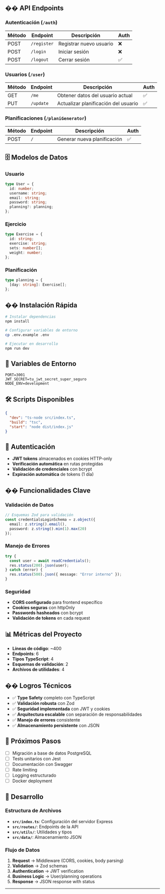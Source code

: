 
## �� API Endpoints

### Autenticación (`/auth`)
| Método | Endpoint | Descripción | Auth |
|--------|----------|-------------|------|
| POST | `/register` | Registrar nuevo usuario | ❌ |
| POST | `/login` | Iniciar sesión | ❌ |
| POST | `/logout` | Cerrar sesión | ✅ |

### Usuarios (`/user`)
| Método | Endpoint | Descripción | Auth |
|--------|----------|-------------|------|
| GET | `/me` | Obtener datos del usuario actual | ✅ |
| PUT | `/update` | Actualizar planificación del usuario | ✅ |

### Planificaciones (`/planiGenerator`)
| Método | Endpoint | Descripción | Auth |
|--------|----------|-------------|------|
| POST | `/` | Generar nueva planificación | ✅ |

## 🗄️ Modelos de Datos

### Usuario
```typescript
type User = {
  id: number;
  username: string;
  email: string;
  password: string;
  planning?: planning;
};
```

### Ejercicio
```typescript
type Exercise = {
  id: string;
  exercise: string;
  sets: number[];
  weight: number;
};
```

### Planificación
```typescript
type planning = {
  [day: string]: Exercise[];
};
```

## �� Instalación Rápida

```bash
# Instalar dependencias
npm install

# Configurar variables de entorno
cp .env.example .env

# Ejecutar en desarrollo
npm run dev
```

## 🔐 Variables de Entorno

```env
PORT=3001
JWT_SECRET=tu_jwt_secret_super_seguro
NODE_ENV=development
```

## 🛠️ Scripts Disponibles

```json
{
  "dev": "ts-node src/index.ts",
  "build": "tsc",
  "start": "node dist/index.js"
}
```

## 🔐 Autenticación

- **JWT tokens** almacenados en cookies HTTP-only
- **Verificación automática** en rutas protegidas
- **Validación de credenciales** con bcrypt
- **Expiración automática** de tokens (1 día)

## �� Funcionalidades Clave

### Validación de Datos
```typescript
// Esquemas Zod para validación
const credentialsLoginSchema = z.object({
  email: z.string().email(),
  password: z.string().min(1).max(20)
});
```

### Manejo de Errores
```typescript
try {
  const user = await readCredentials();
  res.status(200).json(user);
} catch (error) {
  res.status(500).json({ message: "Error interno" });
}
```

### Seguridad
- **CORS configurado** para frontend específico
- **Cookies seguras** con httpOnly
- **Passwords hasheados** con bcrypt
- **Validación de tokens** en cada request

## 📊 Métricas del Proyecto

- **Líneas de código**: ~400
- **Endpoints**: 6
- **Tipos TypeScript**: 4
- **Esquemas de validación**: 2
- **Archivos de utilidades**: 4

## �� Logros Técnicos

- ✅ **Type Safety** completo con TypeScript
- ✅ **Validación robusta** con Zod
- ✅ **Seguridad implementada** con JWT y cookies
- ✅ **Arquitectura escalable** con separación de responsabilidades
- ✅ **Manejo de errores** consistente
- ✅ **Almacenamiento persistente** con JSON

## 🚀 Próximos Pasos

- [ ] Migración a base de datos PostgreSQL
- [ ] Tests unitarios con Jest
- [ ] Documentación con Swagger
- [ ] Rate limiting
- [ ] Logging estructurado
- [ ] Docker deployment

## 🔧 Desarrollo

### Estructura de Archivos
- **`src/index.ts`**: Configuración del servidor Express
- **`src/routes/`**: Endpoints de la API
- **`src/utils/`**: Utilidades y tipos
- **`src/data/`**: Almacenamiento JSON

### Flujo de Datos
1. **Request** → Middleware (CORS, cookies, body parsing)
2. **Validation** → Zod schemas
3. **Authentication** → JWT verification
4. **Business Logic** → User/planning operations
5. **Response** → JSON response with status

---